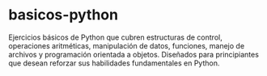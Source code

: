 # basicos-python
Ejercicios básicos de Python que cubren estructuras de control, operaciones aritméticas, manipulación de datos, funciones, manejo de archivos y programación orientada a objetos. Diseñados para principiantes que desean reforzar sus habilidades fundamentales en Python.

